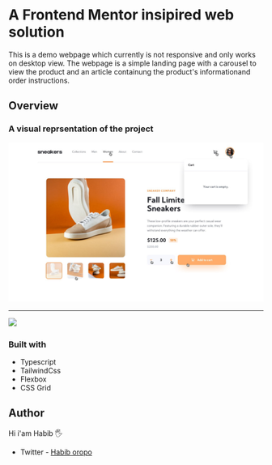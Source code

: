 # A Frontend Mentor insipired web solution

This is a demo webpage which currently is not responsive and only works on  desktop view. The webpage is a simple landing page with a carousel to view the product and an article containung the product's informationand order instructions.

## Overview

### A visual reprsentation of the project

![](./design/active-states-basket-empty.jpg)

----

![](./design/active-states-basket-filled.jpg.jpg)

### Built with

- Typescript
- TailwindCss
- Flexbox
- CSS Grid

## Author
Hi i'am Habib 🖐

- Twitter - [Habib oropo](https://www.x.com/HabibOropo)
